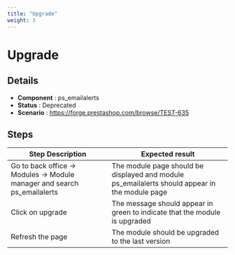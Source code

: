 ```yaml
---
title: "Upgrade"
weight: 3
---
```


# Upgrade
## Details
* **Component** : ps_emailalerts
* **Status** : Deprecated
* **Scenario** : https://forge.prestashop.com/browse/TEST-635

## Steps
| Step Description | Expected result |
| ----- | ----- |
| Go to back office -> Modules -> Module manager and search ps_emailalerts | The module page should be displayed and module ps_emailalerts should appear in the module page |
| Click on upgrade | The message should appear in green to indicate that the module is upgraded |
| Refresh the page | The module should be upgraded to the last version |
